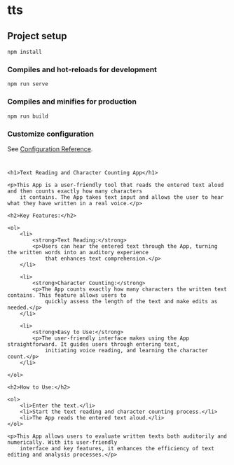 # tts

## Project setup
```
npm install
```

### Compiles and hot-reloads for development
```
npm run serve
```

### Compiles and minifies for production
```
npm run build
```

### Customize configuration
See [Configuration Reference](https://cli.vuejs.org/config/).
#


<head>
    <meta charset="UTF-8">
    <meta name="viewport" content="width=device-width, initial-scale=1.0">
    <title>Text Reading and Character Counting App</title>
</head>

<body>

    <h1>Text Reading and Character Counting App</h1>

    <p>This App is a user-friendly tool that reads the entered text aloud and then counts exactly how many characters
        it contains. The App takes text input and allows the user to hear what they have written in a real voice.</p>

    <h2>Key Features:</h2>

    <ol>
        <li>
            <strong>Text Reading:</strong>
            <p>Users can hear the entered text through the App, turning the written words into an auditory experience
                that enhances text comprehension.</p>
        </li>

        <li>
            <strong>Character Counting:</strong>
            <p>The App counts exactly how many characters the written text contains. This feature allows users to
                quickly assess the length of the text and make edits as needed.</p>
        </li>

        <li>
            <strong>Easy to Use:</strong>
            <p>The user-friendly interface makes using the App straightforward. It guides users through entering text,
                initiating voice reading, and learning the character count.</p>
        </li>
        
    </ol>

    <h2>How to Use:</h2>

    <ol>
        <li>Enter the text.</li>
        <li>Start the text reading and character counting process.</li>
        <li>The App reads the entered text aloud.</li>
    </ol>

    <p>This App allows users to evaluate written texts both auditorily and numerically. With its user-friendly
        interface and key features, it enhances the efficiency of text editing and analysis processes.</p>
</body>
